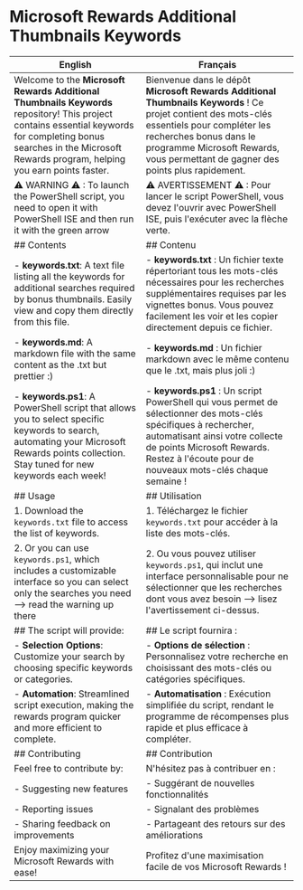 # Microsoft Rewards Additional Thumbnails Keywords

| **English** | **Français** |
|-------------|--------------|
| Welcome to the **Microsoft Rewards Additional Thumbnails Keywords** repository! This project contains essential keywords for completing bonus searches in the Microsoft Rewards program, helping you earn points faster. | Bienvenue dans le dépôt **Microsoft Rewards Additional Thumbnails Keywords** ! Ce projet contient des mots-clés essentiels pour compléter les recherches bonus dans le programme Microsoft Rewards, vous permettant de gagner des points plus rapidement. |
| ⚠ WARNING ⚠ : To launch the PowerShell script, you need to open it with PowerShell ISE and then run it with the green arrow | ⚠ AVERTISSEMENT ⚠ : Pour lancer le script PowerShell, vous devez l'ouvrir avec PowerShell ISE, puis l'exécuter avec la flèche verte. |
| ## Contents | ## Contenu |
| - **keywords.txt**: A text file listing all the keywords for additional searches required by bonus thumbnails. Easily view and copy them directly from this file. | - **keywords.txt** : Un fichier texte répertoriant tous les mots-clés nécessaires pour les recherches supplémentaires requises par les vignettes bonus. Vous pouvez facilement les voir et les copier directement depuis ce fichier. |
| - **keywords.md**: A markdown file with the same content as the .txt but prettier :) | - **keywords.md** : Un fichier markdown avec le même contenu que le .txt, mais plus joli :) |
| - **keywords.ps1**: A PowerShell script that allows you to select specific keywords to search, automating your Microsoft Rewards points collection. Stay tuned for new keywords each week! | - **keywords.ps1** : Un script PowerShell qui vous permet de sélectionner des mots-clés spécifiques à rechercher, automatisant ainsi votre collecte de points Microsoft Rewards. Restez à l'écoute pour de nouveaux mots-clés chaque semaine ! |
| ## Usage | ## Utilisation |
| 1. Download the `keywords.txt` file to access the list of keywords. | 1. Téléchargez le fichier `keywords.txt` pour accéder à la liste des mots-clés. |
| 2. Or you can use `keywords.ps1`, which includes a customizable interface so you can select only the searches you need --> read the warning up there | 2. Ou vous pouvez utiliser `keywords.ps1`, qui inclut une interface personnalisable pour ne sélectionner que les recherches dont vous avez besoin --> lisez l'avertissement ci-dessus. |
| ## The script will provide: | ## Le script fournira : |
| - **Selection Options**: Customize your search by choosing specific keywords or categories. | - **Options de sélection** : Personnalisez votre recherche en choisissant des mots-clés ou catégories spécifiques. |
| - **Automation**: Streamlined script execution, making the rewards program quicker and more efficient to complete. | - **Automatisation** : Exécution simplifiée du script, rendant le programme de récompenses plus rapide et plus efficace à compléter. |
| ## Contributing | ## Contribution |
| Feel free to contribute by: | N'hésitez pas à contribuer en : |
| - Suggesting new features | - Suggérant de nouvelles fonctionnalités |
| - Reporting issues | - Signalant des problèmes |
| - Sharing feedback on improvements | - Partageant des retours sur des améliorations |
| Enjoy maximizing your Microsoft Rewards with ease! | Profitez d'une maximisation facile de vos Microsoft Rewards ! |
